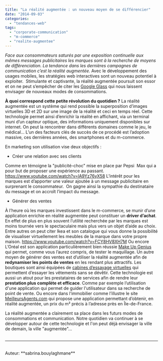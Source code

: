 ```yaml
---
title: "La réalité augmentée : un nouveau moyen de se différencier"
date: "2014-09-03"
categories: 
  - "tendances-web"
tags: 
  - "corporate-communication"
  - "m-commerce"
  - "realite-augmentee"
---
```


_Face aux consommateurs saturés par une exposition continuelle aux mêmes messages publicitaires les marques sont à la recherche de moyens de différenciation. La tendance dans les dernières campagnes de communication c’est la réalité augmentée._ Avec le développement des usages mobiles, les stratégies web interactives sont un nouveau potentiel à exploiter.  Stimulante et captivante, la réalité augmentée poursuit son essor et on ne peut s’empêcher de citer les [Google Glass](http://www.google.com/glass/start/) qui nous laissent envisager de nouveaux modes de consommations.

**À quoi correspond cette petite révolution du quotidien ?** La réalité augmentée est un système qui rend possible la superposition d’images virtuelles 3D et 2D sur une image de la réalité et ceci en temps réel. Cette technologie permet ainsi d’enrichir la réalité en affichant, via un terminal muni d’un capteur optique, des informations uniquement disponibles sur internet. On peut la rencontrer dans différents domaines comme le jeu, le médical... L’un des facteurs clés de succès de ce procédé est l’adoption massive, ces dernières années, des smartphones et du m-commerce.

En marketing son utilisation vise deux objectifs :

- Créer une relation avec ses clients

Comme en témoigne la "publicité-choc" mise en place par Pepsi  Max qui a pour but de proposer une expérience au passant. https://www.youtube.com/watch?v=lA9Yz76yX58 L’intérêt pour les marques est d’apporter une valeur ajoutée à un message publicitaire en surprenant le consommateur.  On gagne ainsi la sympathie du destinataire du message et on accroît l’impact du message.

- Générer des ventes

À l’heure où les marques investissent dans le m-commerce, se munir d’une application enrichie en réalité augmentée peut constituer un **driver d’achat**. En effet de plus en plus souvent l’utilité recherchée par les marques est moins tournée vers le spectaculaire mais plus vers un objet d’aide au choix. Entre autres on peut citer Ikea et son catalogue qui vous donne la possibilité de visualiser virtuellement les meubles de la marque dans votre propre maison. https://www.youtube.com/watch?v=FCY8HV8XH7M Ou encore L’Oréal est son application particulièrement bien réussie [Make Up Genius](http:///www.youtube.com/watch?v=G1z2Od5lIsA) qui permet, comme vous l’aurez compris, de tester le maquillage. Un autre moyen de générer des ventes est d’utiliser la réalité augmentée afin de **redynamiser les points de ventes** en les rendant plus attractifs. Les boutiques sont ainsi équipées de [cabines d’essayage virtuelles](https://www.youtube.com/watch?v=8BENChM9Mbc) qui permettent d’essayer les vêtements sans se dévêtir. Cette technologie est aussi un atout pour les prestataires de services afin de rendre leur **prestation plus complète et efficace**. Comme par exemple l’utilisation d'une application qui permet de guider l'utilisateur dans sa recherche de point de vente. Ou encore dans l’immobilier comme l’illustre le site [MeilleursAgents.com](https://itunes.apple.com/fr/app/meilleursagents.com/id375637025?mt=8) qui propose une application permettant d’obtenir, en réalité augmentée, un prix du m² précis à l’adresse près en Île-de-France.

La réalité augmentée a clairement sa place dans les futurs modes de consommations et communication. Notre quotidien va continuer à se développer autour de cette technologie et l'on peut déjà envisager la ville de demain, la ville "augmentée"...
<br>
<br>

---------------------------------------
<br>
Auteur: **sabrina.bouylaghmane**

